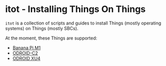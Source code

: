 # itot - Installing Things On Things

`itot` is a collection of scripts and guides to install Things (mostly operating systems) on Things (mostly SBCs).

At the moment, these Things are supported:
- [Banana Pi M1](banana-pi-m1/README.md)
- [ODROID-C2](odroid-c2/README.md)
- [ODROID XU4](odroid-xu4/README.md)
